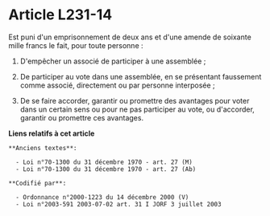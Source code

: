 # Article L231-14

Est puni d'un emprisonnement de deux ans et d'une amende de soixante mille francs le fait, pour toute personne :

1. D'empêcher un associé de participer à une assemblée ;

2. De participer au vote dans une assemblée, en se présentant faussement comme associé, directement ou par personne
interposée ;

3. De se faire accorder, garantir ou promettre des avantages pour voter dans un certain sens ou pour ne pas participer au
vote, ou d'accorder, garantir ou promettre ces avantages.

**Liens relatifs à cet article**

	**Anciens textes**:

	  - Loi n°70-1300 du 31 décembre 1970 - art. 27 (M)
	  - Loi n°70-1300 du 31 décembre 1970 - art. 27 (Ab)

	**Codifié par**:

	  - Ordonnance n°2000-1223 du 14 décembre 2000 (V)
	  - Loi n°2003-591 2003-07-02 art. 31 I JORF 3 juillet 2003

